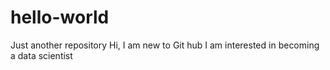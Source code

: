 # hello-world
Just another repository
Hi, I am new to Git hub
I am interested in becoming a data scientist
